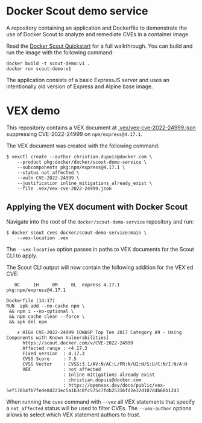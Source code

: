 # Docker Scout demo service

A repository containing an application and Dockerfile to demonstrate the use of Docker Scout to analyze and remediate CVEs in a container image.

Read the [Docker Scout Quickstart](https://docs.docker.com/scout/quickstart) for a full walkthrough. You can build and run the image with the following command:

```shell
docker build -t scout-demo:v1 .
docker run scout-demo:v1
```

The application consists of a basic ExpressJS server and uses an intentionally old version of Express and Alpine base image.
 
# VEX demo

This repositoriy contains a VEX document at [.vex/vex-cve-2022-24999.json](.vex/vex-cve-2022-24999.json) suppressing CVE-2022-24999 on `npm/express@4.17.1`.

The VEX document was created with the following command:

```shell
$ vexctl create --author christian.dupuis@docker.com \
    --product pkg:docker/docker/scout-demo-service \
    --subcomponents pkg:npm/express@4.17.1 \
    --status not_affected \
    --vuln CVE-2022-24999 \
    --justification inline_mitigations_already_exist \
    --file .vex/vex-cve-2022-24999.json
```

## Applying the VEX document with Docker Scout

Navigate into the root of the `docker/scout-demo-service` repository and run:

```shell
$ docker scout cves docker/scout-demo-service:main \
    --vex-location .vex
```

The `--vex-location` option passes in paths to VEX documents for the Scout CLI to apply. 

The Scout CLI output will now contain the following addition for the VEX'ed CVE:

```
   0C     1H     0M     0L  express 4.17.1
pkg:npm/express@4.17.1

Dockerfile (14:17)
RUN  apk add --no-cache npm \
 && npm i --no-optional \
 && npm cache clean --force \
 && apk del npm

    ✗ HIGH CVE-2022-24999 [OWASP Top Ten 2017 Category A9 - Using Components with Known Vulnerabilities]
      https://scout.docker.com/v/CVE-2022-24999
      Affected range : <4.17.3
      Fixed version  : 4.17.3
      CVSS Score     : 7.5
      CVSS Vector    : CVSS:3.1/AV:N/AC:L/PR:N/UI:N/S:U/C:N/I:N/A:H
      VEX            : not affected
                     : inline mitigations already exist
                     : christian.dupuis@docker.com
                     : https://openvex.dev/docs/public/vex-5ef17014fb7fede8d223ec5a1b3c0fc575c7fdb25316fd2e32d187d4b68b1243
```

When running the `cves` command with `--vex` all VEX statements that specify a `not_affected` status will be used to filter CVEs. The `--vex-author` options allows to select which VEX statement authors to _trust_.